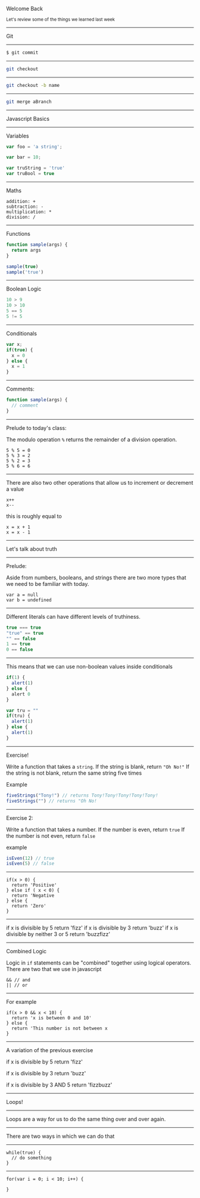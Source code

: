 Welcome Back

<small>Let's review some of the things we learned last week</small>

---

Git 

----

```bash
$ git commit
```

----

```bash
git checkout 
```

----

```bash
git checkout -b name
```

----

```bash
git merge aBranch
```

---

Javascript Basics 

----

Variables 

```javascript
var foo = 'a string';

var bar = 10;

var truString = 'true'
var truBool = true

```

----

Maths 

```
addition: +
subtraction: -
multiplication: *
division: /
```

----


Functions 

```js
function sample(args) {
  return args
}

sample(true)
sample('true')
```

----


Boolean Logic 

```js
10 > 9
10 > 10 
5 == 5
5 != 5
```

----

Conditionals

```js
var x;
if(true) {
  x = 0
} else {
  x = 1
}
```

----

Comments:

```js
function sample(args) {
  // comment
}
```

---

Prelude to today's class:

The modulo operation `%` returns the remainder of a division operation.

```
5 % 5 = 0
5 % 3 = 2 
5 % 2 = 3 
5 % 6 = 6 
```

---

There are also two other operations that allow us to increment or decrement a value 

```
x++
x-- 
```

this is roughly equal to 
```
x = x + 1
x = x - 1
```


---

Let's talk about truth

----

Prelude:

Aside from numbers, booleans, and strings there are two more types that we need to be familiar with today.



```
var a = null
var b = undefined
```

----

Different literals can have different levels of truthiness. 

```js
true === true
"true" == true
"" == false
1 == true 
0 == false 
```

----

This means that we can use non-boolean values inside conditionals

```js
if(1) {
  alert(1)
} else {
  alert 0
}
```

```js
var tru = ""
if(tru) {
  alert(1)
} else {
  alert(1)
}
```

---

Exercise! 

Write a function that takes a `string`.
If the string is blank, return `"Oh No!"`
If the string is not blank, return the same string five times 

Example 

```js
fiveStrings("Tony!") // returns Tony!Tony!Tony!Tony!Tony!
fiveStrings("") // returns "Oh No!
```

----

Exercise 2:

Write a function that takes a number. 
If the number is even, return `true`
If the number is not even, return `false`

example


```js
isEven(12) // true
isEven(5) // false
```

---

```
if(x > 0) {
  return 'Positive'
} else if ( x < 0) {
  return 'Negative
} else {
  return 'Zero'
}
```

---

if x is divisible by 5 return 'fizz' 
if x is divisible by 3 return 'buzz'
if x is divisible by neither 3 or 5 return 'buzzfizz'

---

Combined Logic 

Logic in `if` statements can be "combined" together using logical operators.
There are two that we use in javascript 

```
&& // and 
|| // or 
```

---

For example 

```
if(x > 0 && x < 10) {
  return 'x is between 0 and 10'
} else {
  return 'This number is not between x 
}
```

---

A variation of the previous exercise 

if x is divisible by 5 return 'fizz' 

if x is divisible by 3 return 'buzz'


if x is divisible by 3 AND 5 return 'fizzbuzz'

---

Loops!

----

Loops are a way for us to do the same thing over and over again.


----

There are two ways in which we can do that


----


```
while(true) {
  // do something
}

```

----

```
for(var i = 0; i < 10; i++) {

}
```


